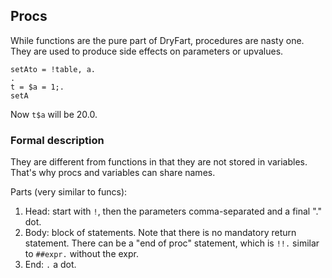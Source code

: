 ## Procs

While functions are the pure part of DryFart, procedures are nasty one.
They are used to produce side effects on parameters or upvalues.

```
setAto = !table, a.
.
t = $a = 1;.
setA
```

Now `t$a` will be 20.0.

### Formal description

They are different from functions in that they are not stored in variables.
That's why procs and variables can share names.

Parts (very similar to funcs):
1. Head: start with `!`, then the parameters comma-separated and a final "." dot.
2. Body: block of statements. Note that there is no mandatory return statement.
There can be a "end of proc" statement, which is `!!.` similar to `##expr.`
without the expr.
3. End: `.` a dot.
